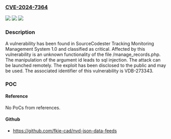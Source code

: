 ### [CVE-2024-7364](https://cve.mitre.org/cgi-bin/cvename.cgi?name=CVE-2024-7364)
![](https://img.shields.io/static/v1?label=Product&message=Tracking%20Monitoring%20Management%20System&color=blue)
![](https://img.shields.io/static/v1?label=Version&message=%3D%201.0%20&color=brighgreen)
![](https://img.shields.io/static/v1?label=Vulnerability&message=CWE-89%20SQL%20Injection&color=brighgreen)

### Description

A vulnerability has been found in SourceCodester Tracking Monitoring Management System 1.0 and classified as critical. Affected by this vulnerability is an unknown functionality of the file /manage_records.php. The manipulation of the argument id leads to sql injection. The attack can be launched remotely. The exploit has been disclosed to the public and may be used. The associated identifier of this vulnerability is VDB-273343.

### POC

#### Reference
No PoCs from references.

#### Github
- https://github.com/fkie-cad/nvd-json-data-feeds

